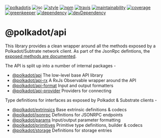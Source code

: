 [![polkadotjs](https://img.shields.io/badge/polkadot-js-orange.svg?style=flat-square)](https://polkadot.js.org)
![isc](https://img.shields.io/badge/license-ISC-lightgrey.svg?style=flat-square)
[![style](https://img.shields.io/badge/code%20style-semistandard-lightgrey.svg?style=flat-square)](https://github.com/Flet/semistandard)
[![npm](https://img.shields.io/npm/v/@polkadot/api.svg?style=flat-square)](https://www.npmjs.com/package/@polkadot/api)
[![travis](https://img.shields.io/travis/polkadot-js/api.svg?style=flat-square)](https://travis-ci.org/polkadot-js/api)
[![maintainability](https://img.shields.io/codeclimate/maintainability/polkadot-js/api.svg?style=flat-square)](https://codeclimate.com/github/polkadot-js/api/maintainability)
[![coverage](https://img.shields.io/coveralls/polkadot-js/api.svg?style=flat-square)](https://coveralls.io/github/polkadot-js/api?branch=master)
[![greenkeeper](https://img.shields.io/badge/greenkeeper-enabled-brightgreen.svg?style=flat-square)](https://greenkeeper.io/)
[![dependency](https://david-dm.org/polkadot-js/api.svg?style=flat-square)](https://david-dm.org/polkadot-js/api)
[![devDependency](https://david-dm.org/polkadot-js/api/dev-status.svg?style=flat-square&path=packages/api-provider)](https://david-dm.org/polkadot-js/api#info=devDependencies)

# @polkadot/api

This library provides a clean wrapper around all the methods exposed by a Polkadot/Subtrate network client. As part of the JsonRpc defintions, the [exposed methods are documented](packages/api-jsonrpc/docs/).

The API is split up into a number of internal packages -

- [@polkadot/api](packages/api/) The low-level base API library
- [@polkadot/api-rx](packages/api-rx/) A RxJs Observable wrapper around the API
- [@polkadot/api-format](packages/api-format/) Input and output formatters
- [@polkadot/api-provider](packages/api-provider/) Providers for connecting

Type definitions for interfaces as exposed by Polkadot & Substrate clients -

- [@polkadot/extrinsics](packages/type-extrinsics/) Base extrinsic definitions & codecs
- [@polkadot/jsonrpc](packages/type-jsonrpc/) Definitions for JSONRPC endpoints
- [@polkadot/params](packages/type-params/) Input/output parameter formatting
- [@polkadot/primitives](packages/type-primitives/) Primitive type definitions, builder & codecs
- [@polkadot/storage](packages/type-storage/) Definitions for storage entries
